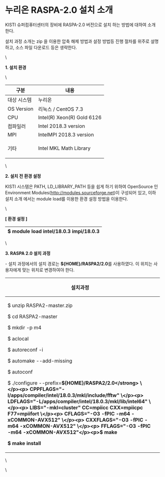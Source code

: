 # 누리온 RASPA-2.0 설치 소개

KISTI 슈퍼컴퓨터센터의 장비에 RASPA-2.0 버전으로 설치 하는 방법에 대하여 소개 한다.

설치 과정 소개는 zip 을 이용한 압축 해제 방법과 설정 방법등 진행 절차를 위주로 설명하고, 소스 파일 다운로드 등은 생략한다.&#x20;

\


**1. 설치 환경**

\


|   **구분**       | **내용**                     |
| -------------- | -------------------------- |
|  대상 시스템        | 누리온                        |
|  OS Version    | 리눅스 / CentOS 7.3           |
|  CPU           | Intel(R) Xeon(R) Gold 6126 |
|  컴파일러          | Intel  2018.3 version      |
|  MPI           | IntelMPI 2018.3 version    |
| <p> 기타<br></p> | Intel MKL Math Library     |

\


**2. 설치 전 환경 설정**

KISTI 시스템은 PATH, LD\_LIBRARY\_PATH 등을 쉽게 하기 위하여 OpenSource 인 Environment Modules(http://modules.sourceforge.net)이 구성되어 있고, 이하 설치 소개 에서는 module load를 이용한 환경 설정 방법을 이용한다.

\


**\[ 환경 설정 ]**

|  $ module load intel/18.0.3 impi/18.0.3 |
| --------------------------------------- |

\


**3. RASPA 2.0 설치 과정**

&#x20;\- 설치 과정에서의 설치 경로는 **${HOME}/RASPA2/2.0**를 사용하였다. 이 위치는 사용자에게 맞는 위치로 변경하여야 한다. &#x20;

|  **설치과정**                                                                                                                                                                                                                                                                                                                                                                                                                                                                                                                                                                                                                       | <p><br></p> |
| ------------------------------------------------------------------------------------------------------------------------------------------------------------------------------------------------------------------------------------------------------------------------------------------------------------------------------------------------------------------------------------------------------------------------------------------------------------------------------------------------------------------------------------------------------------------------------------------------------------------------------- | ----------- |
| <p>$ unzip RASPA2-master.zip</p><p>$ cd RASPA2-master</p><p>$ mkdir -p m4</p><p>$ aclocal</p><p>$ autoreconf -i</p><p>$ automake --add-missing</p><p>$ autoconf</p><p>$ ./configure --prefix=<strong>${HOME}/RASPA2/2.0</strong> \</p><p> CPPFLAGS="-I/apps/compiler/intel/18.0.3/mkl/include/fftw" \</p><p> LDFLAGS="-L/apps/compiler/intel/18.0.3/mkl/lib/intel64" \</p><p> LIBS="-mkl=cluster" CC=mpiicc CXX=mpiicpc F77=mpiifort \</p><p> CFLAGS="-O3 -fPIC -m64 -xCOMMON-AVX512" \</p><p> CXXFLAGS="-O3 -fPIC -m64 -xCOMMON-AVX512" \</p><p> FFLAGS="-O3 -fPIC -m64 -xCOMMON-AVX512"</p><p>$ make</p><p>$ make install</p> | <p><br></p> |

\


\
